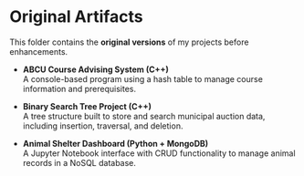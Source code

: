 # Original Artifacts

This folder contains the **original versions** of my projects before enhancements.  

- **ABCU Course Advising System (C++)**  
  A console-based program using a hash table to manage course information and prerequisites.  

- **Binary Search Tree Project (C++)**  
  A tree structure built to store and search municipal auction data, including insertion, traversal, and deletion.  

- **Animal Shelter Dashboard (Python + MongoDB)**  
  A Jupyter Notebook interface with CRUD functionality to manage animal records in a NoSQL database.  
